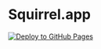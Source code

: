 # Squirrel.app

[![Deploy to GitHub Pages](https://github.com/lollipop-onl/Squirrel.app/actions/workflows/deploy-pages.yml/badge.svg)](https://github.com/lollipop-onl/Squirrel.app/actions/workflows/deploy-pages.yml)
